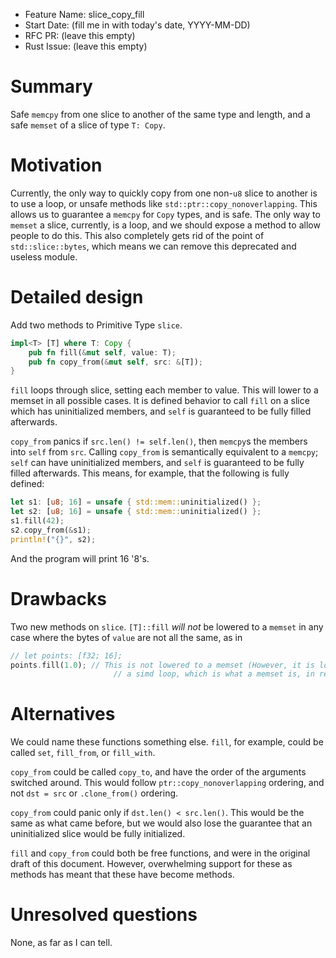 - Feature Name: slice\_copy\_fill
- Start Date: (fill me in with today's date, YYYY-MM-DD)
- RFC PR: (leave this empty)
- Rust Issue: (leave this empty)

# Summary
[summary]: #summary

Safe `memcpy` from one slice to another of the same type and length, and a safe
`memset` of a slice of type `T: Copy`.

# Motivation
[motivation]: #motivation

Currently, the only way to quickly copy from one non-`u8` slice to another is to
use a loop, or unsafe methods like `std::ptr::copy_nonoverlapping`. This allows
us to guarantee a `memcpy` for `Copy` types, and is safe. The only way to
`memset` a slice, currently, is a loop, and we should expose a method to allow
people to do this. This also completely gets rid of the point of
`std::slice::bytes`, which means we can remove this deprecated and useless
module.

# Detailed design
[design]: #detailed-design

Add two methods to Primitive Type `slice`.

```rust
impl<T> [T] where T: Copy {
    pub fn fill(&mut self, value: T);
    pub fn copy_from(&mut self, src: &[T]);
}
```

`fill` loops through slice, setting each member to value. This will lower to a
memset in all possible cases. It is defined behavior to call `fill` on a slice
which has uninitialized members, and `self` is guaranteed to be fully filled
afterwards.

`copy_from` panics if `src.len() != self.len()`, then `memcpy`s the members into 
`self` from `src`. Calling `copy_from` is semantically equivalent to a `memcpy`;
`self` can have uninitialized members, and `self` is guaranteed to be fully filled
afterwards. This means, for example, that the following is fully defined:

```rust
let s1: [u8; 16] = unsafe { std::mem::uninitialized() };
let s2: [u8; 16] = unsafe { std::mem::uninitialized() };
s1.fill(42);
s2.copy_from(&s1);
println!("{}", s2);
```

And the program will print 16 '8's.

# Drawbacks
[drawbacks]: #drawbacks

Two new methods on `slice`. `[T]::fill` *will not* be lowered to a `memset` in
any case where the bytes of `value` are not all the same, as in

```rust
// let points: [f32; 16];
points.fill(1.0); // This is not lowered to a memset (However, it is lowered to
                       // a simd loop, which is what a memset is, in reality)
```

# Alternatives
[alternatives]: #alternatives

We could name these functions something else. `fill`, for example, could be
called `set`, `fill_from`, or `fill_with`.

`copy_from` could be called `copy_to`, and have the order of the arguments
switched around. This would follow `ptr::copy_nonoverlapping` ordering, and not
`dst = src` or `.clone_from()` ordering.

`copy_from` could panic only if `dst.len() < src.len()`. This would be the same
as what came before, but we would also lose the guarantee that an uninitialized
slice would be fully initialized.

`fill` and `copy_from` could both be free functions, and were in the
original draft of this document. However, overwhelming support for these as
methods has meant that these have become methods.

# Unresolved questions
[unresolved]: #unresolved-questions

None, as far as I can tell.
